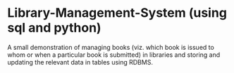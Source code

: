 # Library-Management-System (using sql and python)
A small demonstration of managing books (viz. which book is issued to whom or when a particular book is submitted) in libraries and storing and updating the relevant data in tables using RDBMS.
